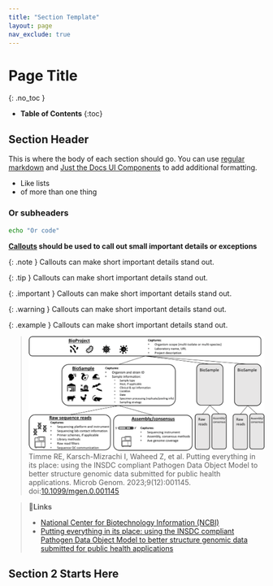 ```yaml
---
title: "Section Template"
layout: page
nav_exclude: true
---
```

<!---👆Above: Frontmatter used by Just the Docs to organize pages, this is only needed once per-page-->

<!---Page header, should be the same as title in frontmatter, this is only needed once per-page-->
<!---the no_toc block below the header keeps it out of the table of contents-->
# Page Title
{: .no_toc }

<!---Page table of contents, this is only needed once per-page-->
- **Table of Contents**
{:toc}


<!---First section header text, each section should use "##" (H2) to avoid more than one H1 in the final page-->
## Section Header

<!---Section text-->
This is where the body of each section should go. You can use [regular markdown](https://just-the-docs.com/docs/index-test/) and [Just the Docs UI Components](https://just-the-docs.com/docs/ui-components/) to add additional formatting.

* Like lists
* of more than one thing

### Or subheaders

```bash
echo "Or code"
```

**[Callouts](https://just-the-docs.com/docs/ui-components/callouts/) should be used to call out small important details or exceptions**

{: .note }
Callouts can make short important details stand out.

{: .tip }
Callouts can make short important details stand out.

{: .important }
Callouts can make short important details stand out.

{: .warning }
Callouts can make short important details stand out.

{: .example }
Callouts can make short important details stand out.

<!--
For figures that need to be cited, use greater than to enclose both the figure and the citation in a quote block.
-->
> ![Fig. 2.](../media/Pathogen_DOM.png)
> Timme RE, Karsch-Mizrachi I, Waheed Z, et al. Putting everything in its place: using the INSDC compliant Pathogen Data Object Model to better structure genomic data submitted for public health applications. Microb Genom. 2023;9(12):001145. doi:[10.1099/mgen.0.001145](https://doi.org/10.1099/mgen.0.001145)


<!--End each section with a set of links-->
> **🔗Links**
> - [National Center for Biotechnology Information (NCBI)](https://www.ncbi.nlm.nih.gov/)
> - [Putting everything in its place: using the INSDC compliant Pathogen Data Object Model to better structure genomic data submitted for public health applications](https://www.microbiologyresearch.org/content/journal/mgen/10.1099/mgen.0.001145)

<!---Next section-->

## Section 2 Starts Here
